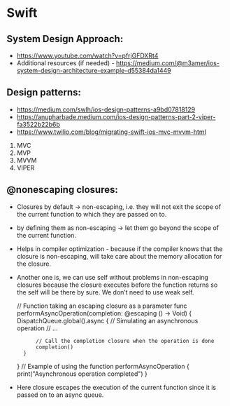 # Swift
## System Design Approach:
- https://www.youtube.com/watch?v=pfrjGFDXRt4
- Additional resources (if needed) - https://medium.com/@m3amer/ios-system-design-architecture-example-d55384da1449

## Design patterns:
- https://medium.com/swlh/ios-design-patterns-a9bd07818129
- https://anupharbade.medium.com/ios-design-patterns-part-2-viper-fa3522b22b6b
- https://www.twilio.com/blog/migrating-swift-ios-mvc-mvvm-html 
1. MVC
2. MVP
3. MVVM
4. VIPER

## @nonescaping closures:
- Closures by default -> non-escaping, i.e. they will not exit the scope of the current function to which they are passed on to.
- by defining them as non-escaping -> let them go beyond the scope of the current function.
- Helps in compiler optimization - because if the compiler knows that the closure is non-escaping, will take care about the memory allocation for the closure.
- Another one is, we can use self without problems in non-escaping closures because the closure executes before the function returns so the self will be there by sure. We don’t need to use weak self.

    // Function taking an escaping closure as a parameter
    func performAsyncOperation(completion: @escaping () -> Void) {
        DispatchQueue.global().async {
            // Simulating an asynchronous operation
            // ...
    
            // Call the completion closure when the operation is done
            completion()
        }
    }
    // Example of using the function
    performAsyncOperation {
        print("Asynchronous operation completed")
    }

- Here closure escapes the execution of the current function since it is passed on to an async queue.
